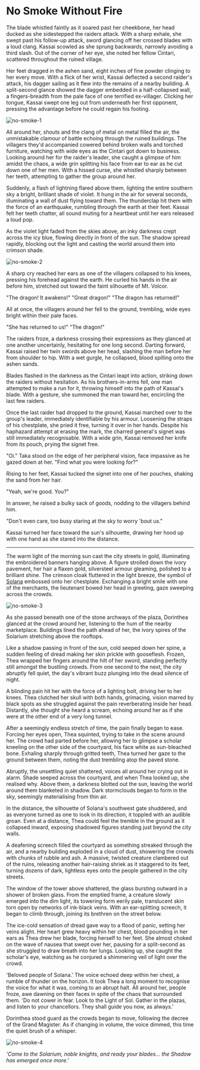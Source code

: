 # No Smoke Without Fire

The blade whistled faintly as it soared past her cheekbone, her head ducked as she sidestepped the raiders attack. With a sharp exhale, she swept past his follow-up attack, sword glancing off her crossed blades with a loud clang. Kassai scowled as she sprung backwards, narrowly avoiding a third slash. Out of the corner of her eye, she noted her fellow Cintari, scattered throughout the ruined village.

Her feet dragged in the ashen sand, eight inches of fine powder clinging to her every move. With a flick of her wrist, Kassai deflected a second raider's attack, his dagger sailing as it flew into the remains of a nearby building. A split-second glance showed the dagger embedded in a half-collapsed wall, a fingers-breadth from the pale face of one terrified ex-villager. Clicking her tongue, Kassai swept one leg out from underneath her first opponent, pressing the advantage before he could regain his footing.

<img src="https://media.githubusercontent.com/media/nathaneastwood/fablore/main/src/main-story/03-crucible-of-war/media/no-smoke-1.webp" alt="no-smoke-1" class="center">

All around her, shouts and the clang of metal on metal filled the air, the unmistakable clamour of battle echoing through the ruined buildings. The villagers they'd accompanied cowered behind broken walls and torched furniture, watching with wide eyes as the Cintari got down to business. Looking around her for the raider's leader, she caught a glimpse of him amidst the chaos, a wide grin splitting his face from ear to ear as he cut down one of her men. With a hissed curse, she whistled sharply between her teeth, attempting to gather the group around her.

Suddenly, a flash of lightning flared above them, lighting the entire southern sky a bright, brilliant shade of violet. It hung in the air for several seconds, illuminating a wall of dust flying toward them. The thunderclap hit them with the force of an earthquake, rumbling through the earth at their feet. Kassai felt her teeth chatter, all sound muting for a heartbeat until her ears released a loud pop.

As the violet light faded from the skies above, an inky darkness crept across the icy blue, flowing directly in front of the sun. The shadow spread rapidly, blocking out the light and casting the world around them into crimson shade.

<img src="https://media.githubusercontent.com/media/nathaneastwood/fablore/main/src/main-story/03-crucible-of-war/media/no-smoke-2.webp" alt="no-smoke-2" class="center">

A sharp cry reached her ears as one of the villagers collapsed to his knees, pressing his forehead against the earth. He curled his hands in the air before him, stretched out toward the faint silhouette of Mt. Volcor.

"The dragon! It awakens!" "Great dragon!" "The dragon has returned!"

All at once, the villagers around her fell to the ground, trembling, wide eyes bright within their pale faces.

"She has returned to us!" "The dragon!"

The raiders froze, a darkness crossing their expressions as they glanced at one another uncertainly, hesitating for one long second. Darting forward, Kassai raised her twin swords above her head, slashing the man before her from shoulder to hip. With a wet gurgle, he collapsed, blood spilling onto the ashen sands.

Blades flashed in the darkness as the Cintari leapt into action, striking down the raiders without hesitation. As his brothers-in-arms fell, one man attempted to make a run for it, throwing himself into the path of Kassai's blade. With a gesture, she summoned the man toward her, encircling the last few raiders.

Once the last raider had dropped to the ground, Kassai marched over to the group's leader, immediately identifiable by his armour. Loosening the straps of his chestplate, she pried it free, turning it over in her hands. Despite his haphazard attempt at erasing the mark, the charred general's signet was still immediately recognisable. With a wide grin, Kassai removed her knife from its pouch, prying the signet free.

"Oi." Taka stood on the edge of her peripheral vision, face impassive as he gazed down at her. "Find what you were looking for?"

Rising to her feet, Kassai tucked the signet into one of her pouches, shaking the sand from her hair.

"Yeah, we're good. You?"

In answer, he raised a bulky sack of goods, nodding to the villagers behind him.

"Don't even care, too busy staring at the sky to worry 'bout us."

Kassai turned her face toward the sun's silhouette, drawing her hood up with one hand as she stared into the distance.

---

The warm light of the morning sun cast the city streets in gold, illuminating the embroidered banners hanging above. A figure strolled down the ivory pavement, her hair a flaxen gold, silversteel armour gleaming, polished to a brilliant shine. The crimson cloak fluttered in the light breeze, the symbol of [Solana](https://legendarystories.net/world-of-rathe/solana/solana.html) embossed onto her chestplate. Exchanging a bright smile with one of the merchants, the lieutenant bowed her head in greeting, gaze sweeping across the crowds.

<img src="https://media.githubusercontent.com/media/nathaneastwood/fablore/main/src/main-story/03-crucible-of-war/media/no-smoke-3.webp" alt="no-smoke-3" class="center">

As she passed beneath one of the stone archways of the plaza, Dorinthea glanced at the crowd around her, listening to the hum of the nearby marketplace. Buildings lined the path ahead of her, the ivory spires of the Solarium stretching above the rooftops.

Like a shadow passing in front of the sun, cold seeped down her spine, a sudden feeling of dread making her skin prickle with gooseflesh. Frozen, Thea wrapped her fingers around the hilt of her sword, standing perfectly still amongst the bustling crowds. From one second to the next, the city abruptly fell quiet, the day's vibrant buzz plunging into the dead silence of night.

A blinding pain hit her with the force of a lighting bolt, driving her to her knees. Thea clutched her skull with both hands, grimacing, vision marred by black spots as she struggled against the pain reverberating inside her head. Distantly, she thought she heard a scream, echoing around her as if she were at the other end of a very long tunnel.

After a seemingly endless stretch of time, the pain finally began to ease. Forcing her eyes open, Thea squinted, trying to take in the scene around her. The crowd had parted before her, allowing her to glimpse a scholar kneeling on the other side of the courtyard, his face white as sun-bleached bone. Exhaling sharply through gritted teeth, Thea turned her gaze to the ground between them, noting the dust trembling atop the paved stone.

Abruptly, the unsettling quiet shattered, voices all around her crying out in alarm. Shade seeped across the courtyard, and when Thea looked up, she realised why. Above them, a darkness blotted out the sun, leaving the world around them blanketed in shadow. Dark stormclouds began to form in the sky, seemingly materialising from thin air.

In the distance, the silhouette of Solana's southwest gate shuddered, and as everyone turned as one to look in its direction, it toppled with an audible groan. Even at a distance, Thea could feel the tremble in the ground as it collapsed inward, exposing shadowed figures standing just beyond the city walls.

A deafening screech filled the courtyard as something streaked through the air, and a nearby building exploded in a cloud of dust, showering the crowds with chunks of rubble and ash. A massive, twisted creature clambered out of the ruins, releasing another hair-raising shriek as it staggered to its feet, turning dozens of dark, lightless eyes onto the people gathered in the city streets.

The window of the tower above shattered, the glass bursting outward in a shower of broken glass. From the emptied frame, a creature slowly emerged into the dim light, its towering form eerily pale, translucent skin torn open by networks of ink-black veins. With an ear-splitting screech, it began to climb through, joining its brethren on the street below.

The ice-cold sensation of dread gave way to a flood of panic, setting her veins alight. Her heart grew heavy within her chest, blood pounding in her ears as Thea drew her blade, forcing herself to her feet. She almost choked on the wave of nausea that swept over her, pausing for a split-second as she struggled to draw breath into her lungs. Looking up, she caught the scholar's eye, watching as he conjured a shimmering veil of light over the crowd.

'Beloved people of Solana.' The voice echoed deep within her chest, a rumble of thunder on the horizon. It took Thea a long moment to recognise the voice for what it was, coming to an abrupt halt. All around her, people froze, awe dawning on their faces in spite of the chaos that surrounded them. 'Do not cower in fear. Look to the Light of Sol. Gather in the plazas, and listen to your chancellors. They shall guide you now, as always.'

Dorinthea stood guard as the crowds began to move, following the decree of the Grand Magister. As if changing in volume, the voice dimmed, this time the quiet brush of a whisper.

<img src="https://media.githubusercontent.com/media/nathaneastwood/fablore/main/src/main-story/03-crucible-of-war/media/no-smoke-4.webp" alt="no-smoke-4" class="center">

_'Come to the Solarium, noble knights, and ready your blades... the Shadow has emerged once more.'_
